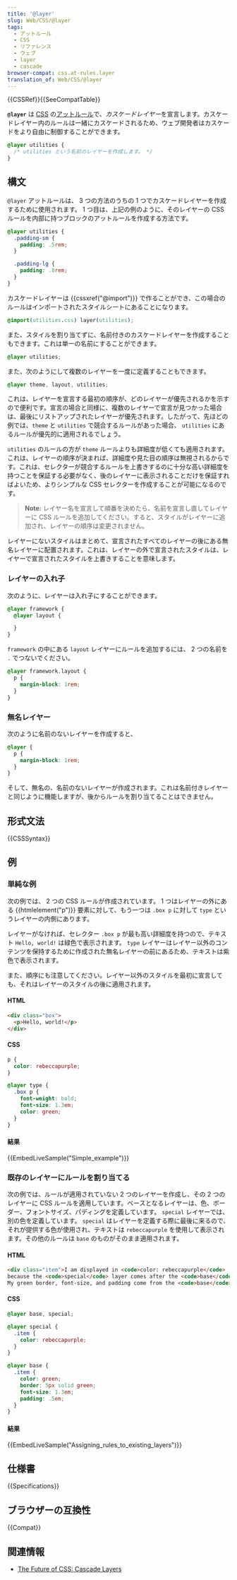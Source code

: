 ```yaml
---
title: '@layer'
slug: Web/CSS/@layer
tags:
  - アットルール
  - CSS
  - リファレンス
  - ウェブ
  - layer
  - cascade
browser-compat: css.at-rules.layer
translation_of: Web/CSS/@layer
---
```

{{CSSRef}}{{SeeCompatTable}}

**`@layer`** は [CSS](/ja/docs/Web/CSS) の[アットルール](/ja/docs/Web/CSS/At-rule)で、*カスケードレイヤー*を宣言します。カスケードレイヤー内のルールは一緒にカスケードされるため、ウェブ開発者はカスケードをより自由に制御することができます。

```css
@layer utilities {
  /* utilities という名前のレイヤーを作成します。 */
}
```

## 構文

`@layer` アットルールは、 3 つの方法のうちの 1 つでカスケードレイヤーを作成するために使用されます。 1 つ目は、上記の例のように、そのレイヤーの CSS ルールを内部に持つブロックのアットルールを作成する方法です。

```css
@layer utilities {
  .padding-sm {
    padding: .5rem;
  }

  .padding-lg {
    padding: .8rem;
  }
}
```

カスケードレイヤーは {{cssxref("@import")}} で作ることができ、この場合のルールはインポートされたスタイルシートにあることになります。

```css
@import(utilities.css) layer(utilities);
```

また、スタイルを割り当てずに、名前付きのカスケードレイヤーを作成することもできます。これは単一の名前にすることができます。

```css
@layer utilities;
```

また、次のようにして複数のレイヤーを一度に定義することもできます。

```css
@layer theme, layout, utilities;
```

これは、レイヤーを宣言する最初の順序が、どのレイヤーが優先されるかを示すので便利です。宣言の場合と同様に、複数のレイヤーで宣言が見つかった場合は、最後にリストアップされたレイヤーが優先されます。したがって、先ほどの例では、`theme` と `utilities` で競合するルールがあった場合、 `utilities` にあるルールが優先的に適用されるでしょう。

`utilities` のルールの方が `theme` ルールよりも詳細度が低くても適用されます。これは、レイヤーの順序が決まれば、詳細度や見た目の順序は無視されるからです。これは、セレクターが競合するルールを上書きするのに十分な高い詳細度を持つことを保証する必要がなく、後のレイヤーに表示されることだけを保証すればよいため、よりシンプルな CSS セレクターを作成することが可能になるのです。

> **Note:** レイヤー名を宣言して順番を決めたら、名前を宣言し直してレイヤーに CSS ルールを追加してください。すると、スタイルがレイヤーに追加され、レイヤーの順序は変更されません。

レイヤーにないスタイルはまとめて、宣言されたすべてのレイヤーの後にある無名レイヤーに配置されます。これは、レイヤーの外で宣言されたスタイルは、レイヤーで宣言されたスタイルを上書きすることを意味します。

### レイヤーの入れ子

次のように、レイヤーは入れ子にすることができます。

```css
@layer framework {
  @layer layout {

  }
}
```

`framework` の中にある `layout` レイヤーにルールを追加するには、 2 つの名前を `.` でつないでください。

```css
@layer framework.layout {
  p {
    margin-block: 1rem;
  }
}
```

### 無名レイヤー

次のように名前のないレイヤーを作成すると、

```css
@layer {
  p {
    margin-block: 1rem;
  }
}
```

そして、無名の、名前のないレイヤーが作成されます。これは名前付きレイヤーと同じように機能しますが、後からルールを割り当てることはできません。

## 形式文法

{{CSSSyntax}}

## 例

### 単純な例

次の例では、 2 つの CSS ルールが作成されています。 1 つはレイヤーの外にある {{htmlelement("p")}} 要素に対して、もう一つは `.box p` に対して `type` というレイヤーの内側にあります。

レイヤーがなければ、セレクター `.box p` が最も高い詳細度を持つので、テキスト `Hello, world!` は緑色で表示されます。 `type` レイヤーはレイヤー以外のコンテンツを保持するために作成された無名レイヤーの前にあるため、テキストは紫色で表示されます。

また、順序にも注意してください。レイヤー以外のスタイルを最初に宣言しても、それはレイヤーのスタイルの後に適用されます。

#### HTML

```html
<div class="box">
  <p>Hello, world!</p>
</div>
```

#### CSS

```css
p {
  color: rebeccapurple;
}

@layer type {
  .box p {
    font-weight: bold;
    font-size: 1.3em;
    color: green;
  }
}
```

#### 結果

{{EmbedLiveSample("Simple_example")}}

### 既存のレイヤーにルールを割り当てる

次の例では、ルールが適用されていない 2 つのレイヤーを作成し、その 2 つのレイヤーに CSS ルールを適用しています。ベースとなるレイヤーは、色、ボーダー、フォントサイズ、パディングを定義しています。 `special` レイヤーでは、別の色を定義しています。 `special` はレイヤーを定義する際に最後に来るので、それが提供する色が使用され、テキストは `rebeccapurple` を使用して表示されます。その他のルールは `base` のものがそのまま適用されます。

#### HTML

```html
<div class="item">I am displayed in <code>color: rebeccapurple</code>
because the <code>special</code> layer comes after the <code>base</code> layer.
My green border, font-size, and padding come from the <code>base</code> layer.</div>
```

#### CSS

```css
@layer base, special;

@layer special {
  .item {
    color: rebeccapurple;
  }
}

@layer base {
  .item {
    color: green;
    border: 5px solid green;
    font-size: 1.3em;
    padding: .5em;
  }
}
```

#### 結果

{{EmbedLiveSample("Assigning_rules_to_existing_layers")}}

## 仕様書

{{Specifications}}

## ブラウザーの互換性

{{Compat}}

## 関連情報

- [The Future of CSS: Cascade Layers](https://www.bram.us/2021/09/15/the-future-of-css-cascade-layers-css-at-layer/)
